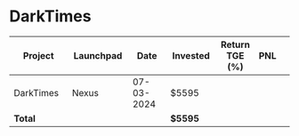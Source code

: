# DarkTimes



<table data-full-width="true"><thead><tr><th width="152">Project</th><th width="138">Launchpad</th><th width="132">Date</th><th width="133">Invested</th><th>Return TGE (%)</th><th>PNL</th><th></th></tr></thead><tbody><tr><td>DarkTimes</td><td>Nexus</td><td>07-03-2024</td><td>$5595</td><td></td><td></td><td></td></tr><tr><td><strong>Total</strong></td><td></td><td></td><td><strong>$5595</strong></td><td></td><td></td><td></td></tr></tbody></table>


